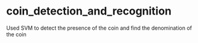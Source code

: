 # coin_detection_and_recognition
Used SVM to detect the presence of the coin and find the denomination of the coin
